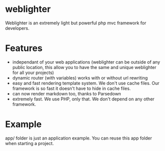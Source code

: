 weblighter
==========

Weblighter is an extremely light but powerful php mvc framework for developers.

Features
========

- independant of your web applications (weblighter can be outside of any public location, this allow you to have the same and unique weblighter for all your projects)
- dynamic router (with variables) works with or without url rewriting
- easy and fast rendering template system. We don't use cache files. Our framework is so fast it doesn't have to hide in cache files.
- can now render markdown too, thanks to Parsedown
- extremely fast. We use PHP, only that. We don't depend on any other framework.

Example
=======

app/ folder is just an application example. You can reuse this app folder when starting a project.
